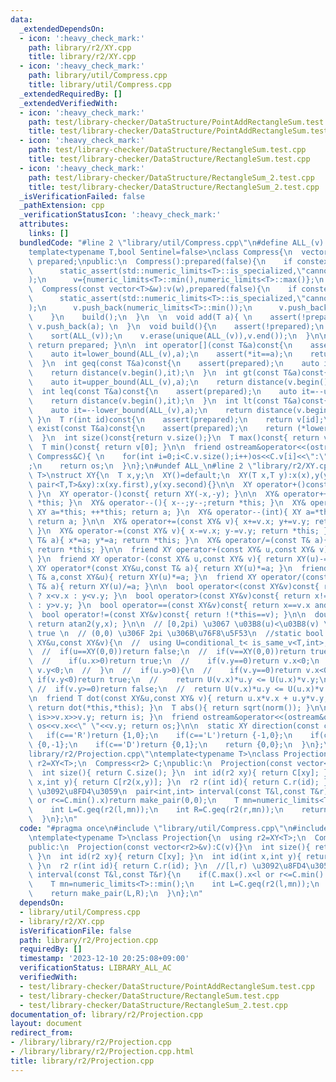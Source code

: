 ```yaml
---
data:
  _extendedDependsOn:
  - icon: ':heavy_check_mark:'
    path: library/r2/XY.cpp
    title: library/r2/XY.cpp
  - icon: ':heavy_check_mark:'
    path: library/util/Compress.cpp
    title: library/util/Compress.cpp
  _extendedRequiredBy: []
  _extendedVerifiedWith:
  - icon: ':heavy_check_mark:'
    path: test/library-checker/DataStructure/PointAddRectangleSum.test.cpp
    title: test/library-checker/DataStructure/PointAddRectangleSum.test.cpp
  - icon: ':heavy_check_mark:'
    path: test/library-checker/DataStructure/RectangleSum.test.cpp
    title: test/library-checker/DataStructure/RectangleSum.test.cpp
  - icon: ':heavy_check_mark:'
    path: test/library-checker/DataStructure/RectangleSum_2.test.cpp
    title: test/library-checker/DataStructure/RectangleSum_2.test.cpp
  _isVerificationFailed: false
  _pathExtension: cpp
  _verificationStatusIcon: ':heavy_check_mark:'
  attributes:
    links: []
  bundledCode: "#line 2 \"library/util/Compress.cpp\"\n#define ALL_(v) v.begin(),v.end()\n\
    template<typename T,bool Sentinel=false>\nclass Compress{\n  vector<T> v;\n  bool\
    \ prepared;\npublic:\n  Compress():prepared(false){\n    if constexpr(Sentinel){\n\
    \      static_assert(std::numeric_limits<T>::is_specialized,\"cannot use Sentinel\"\
    );\n      v={numeric_limits<T>::min(),numeric_limits<T>::max()};\n    }\n  }\n\
    \  Compress(const vector<T>&w):v(w),prepared(false){\n    if constexpr(Sentinel){\n\
    \      static_assert(std::numeric_limits<T>::is_specialized,\"cannot use Sentinel\"\
    );\n      v.push_back(numeric_limits<T>::min());\n      v.push_back(numeric_limits<T>::max());\n\
    \    }\n    build();\n  }\n  \n  void add(T a){ \n    assert(!prepared);\n   \
    \ v.push_back(a); \n  }\n  void build(){\n    assert(!prepared);\n    prepared=true;\n\
    \    sort(ALL_(v));\n    v.erase(unique(ALL_(v)),v.end());\n  }\n\n  bool is_prepared()const{\
    \ return prepared; }\n\n  int operator[](const T&a)const{\n    assert(prepared);\n\
    \    auto it=lower_bound(ALL_(v),a);\n    assert(*it==a);\n    return distance(v.begin(),it);\n\
    \  }\n  int geq(const T&a)const{\n    assert(prepared);\n    auto it=lower_bound(ALL_(v),a);\n\
    \    return distance(v.begin(),it);\n  }\n  int gt(const T&a)const{\n    assert(prepared);\n\
    \    auto it=upper_bound(ALL_(v),a);\n    return distance(v.begin(),it);\n  }\n\
    \  int leq(const T&a)const{\n    assert(prepared);\n    auto it=--upper_bound(ALL_(v),a);\n\
    \    return distance(v.begin(),it);\n  }\n  int lt(const T&a)const{\n    assert(prepared);\n\
    \    auto it=--lower_bound(ALL_(v),a);\n    return distance(v.begin(),it);\n \
    \ }\n  T r(int id)const{\n    assert(prepared);\n    return v[id];\n  }\n  bool\
    \ exist(const T&a)const{\n    assert(prepared);\n    return (*lower_bound(ALL_(v),a))==a;\n\
    \  }\n  int size()const{return v.size();}\n  T max()const{ return v.back(); }\n\
    \  T min()const{ return v[0]; }\n\n  friend ostream&operator<<(ostream&os, const\
    \ Compress&C){ \n    for(int i=0;i<C.v.size();i++)os<<C.v[i]<<\":\"<<i<<\" \"\
    ;\n    return os;\n  }\n};\n#undef ALL_\n#line 2 \"library/r2/XY.cpp\"\ntemplate<typename\
    \ T>\nstruct XY{\n  T x,y;\n  XY()=default;\n  XY(T x,T y):x(x),y(y){}\n  XY(const\
    \ pair<T,T>&xy):x(xy.first),y(xy.second){}\n\n  XY operator+()const{ return *this;\
    \ }\n  XY operator-()const{ return XY(-x,-y); }\n\n  XY& operator++(){ x++;y++;return\
    \ *this; }\n  XY& operator--(){ x--;y--;return *this; }\n  XY& operator++(int){\
    \ XY a=*this; ++*this; return a; }\n  XY& operator--(int){ XY a=*this; --*this;\
    \ return a; }\n\n  XY& operator+=(const XY& v){ x+=v.x; y+=v.y; return *this;\
    \ }\n  XY& operator-=(const XY& v){ x-=v.x; y-=v.y; return *this; }\n  XY& operator*=(const\
    \ T& a){ x*=a; y*=a; return *this; }\n  XY& operator/=(const T& a){ x/=a; y/=a;\
    \ return *this; }\n\n  friend XY operator+(const XY& u,const XY& v){ return XY(u)+=v;\
    \ }\n  friend XY operator-(const XY& u,const XY& v){ return XY(u)-=v; }\n  friend\
    \ XY operator*(const XY&u,const T& a){ return XY(u)*=a; }\n  friend XY operator*(const\
    \ T& a,const XY&u){ return XY(u)*=a; }\n  friend XY operator/(const XY&u,const\
    \ T& a){ return XY(u)/=a; }\n\n  bool operator<(const XY&v)const{ return x!=v.x\
    \ ? x<v.x : y<v.y; }\n  bool operator>(const XY&v)const{ return x!=v.x ? x>v.x\
    \ : y>v.y; }\n  bool operator==(const XY&v)const{ return x==v.x and y==v.y; }\n\
    \  bool operator!=(const XY&v)const{ return !(*this==v); }\n\n  double arg()const{\
    \ return atan2(y,x); }\n\n  // [0,2pi) \u3067 \u03B8(u)<\u03B8(v) \u306E\u6642\
    \ true \n  // (0,0) \u306F 2pi \u306B\u76F8\u5F53\n  //static bool angle_cmp(const\
    \ XY&u,const XY&v){\n  //  using U=conditional_t< is_same_v<T,int>,long long,T>;\n\
    \  //  if(u==XY(0,0))return false;\n  //  if(v==XY(0,0))return true;\n  //  if(u.y==0){\n\
    \  //    if(u.x>0)return true;\n  //    if(v.y==0)return v.x<0;\n  //    return\
    \ v.y<0;\n  //  }\n  //  if(u.y>0){\n  //    if(v.y==0)return v.x<0;\n  //   \
    \ if(v.y<0)return true;\n  //    return U(v.x)*u.y <= U(u.x)*v.y;\n  //  }\n \
    \ //  if(v.y>=0)return false;\n  //  return U(v.x)*u.y <= U(u.x)*v.y;\n  //}\n\
    \n  friend T dot(const XY&u,const XY& v){ return u.x*v.x + u.y*v.y; }\n  T norm(){\
    \ return dot(*this,*this); }\n  T abs(){ return sqrt(norm()); }\n\n  friend istream&operator>>(istream&is,XY&v){\
    \ is>>v.x>>v.y; return is; }\n  friend ostream&operator<<(ostream&os,const XY&v){\
    \ os<<v.x<<\" \"<<v.y; return os;}\n\n  static XY direction(const char&c){\n \
    \   if(c=='R')return {1,0};\n    if(c=='L')return {-1,0};\n    if(c=='U')return\
    \ {0,-1};\n    if(c=='D')return {0,1};\n    return {0,0};\n  }\n};\n#line 4 \"\
    library/r2/Projection.cpp\"\ntemplate<typename T>\nclass Projection{\n  using\
    \ r2=XY<T>;\n  Compress<r2> C;\npublic:\n  Projection(const vector<r2>&v):C(v){}\n\
    \  int size(){ return C.size(); }\n  int id(r2 xy){ return C[xy]; }\n  int id(int\
    \ x,int y){ return C[r2(x,y)]; }\n  r2 r(int id){ return C.r(id); }\n  //[l,r)\
    \ \u3092\u8FD4\u3059\n  pair<int,int> interval(const T&l,const T&r){\n    if(C.max().x<l\
    \ or r<=C.min().x)return make_pair(0,0);\n    T mn=numeric_limits<T>::min();\n\
    \    int L=C.geq(r2(l,mn));\n    int R=C.geq(r2(r,mn));\n    return make_pair(L,R);\n\
    \  }\n};\n"
  code: "#pragma once\n#include \"library/util/Compress.cpp\"\n#include \"library/r2/XY.cpp\"\
    \ntemplate<typename T>\nclass Projection{\n  using r2=XY<T>;\n  Compress<r2> C;\n\
    public:\n  Projection(const vector<r2>&v):C(v){}\n  int size(){ return C.size();\
    \ }\n  int id(r2 xy){ return C[xy]; }\n  int id(int x,int y){ return C[r2(x,y)];\
    \ }\n  r2 r(int id){ return C.r(id); }\n  //[l,r) \u3092\u8FD4\u3059\n  pair<int,int>\
    \ interval(const T&l,const T&r){\n    if(C.max().x<l or r<=C.min().x)return make_pair(0,0);\n\
    \    T mn=numeric_limits<T>::min();\n    int L=C.geq(r2(l,mn));\n    int R=C.geq(r2(r,mn));\n\
    \    return make_pair(L,R);\n  }\n};\n"
  dependsOn:
  - library/util/Compress.cpp
  - library/r2/XY.cpp
  isVerificationFile: false
  path: library/r2/Projection.cpp
  requiredBy: []
  timestamp: '2023-12-10 20:25:08+09:00'
  verificationStatus: LIBRARY_ALL_AC
  verifiedWith:
  - test/library-checker/DataStructure/PointAddRectangleSum.test.cpp
  - test/library-checker/DataStructure/RectangleSum.test.cpp
  - test/library-checker/DataStructure/RectangleSum_2.test.cpp
documentation_of: library/r2/Projection.cpp
layout: document
redirect_from:
- /library/library/r2/Projection.cpp
- /library/library/r2/Projection.cpp.html
title: library/r2/Projection.cpp
---
```

